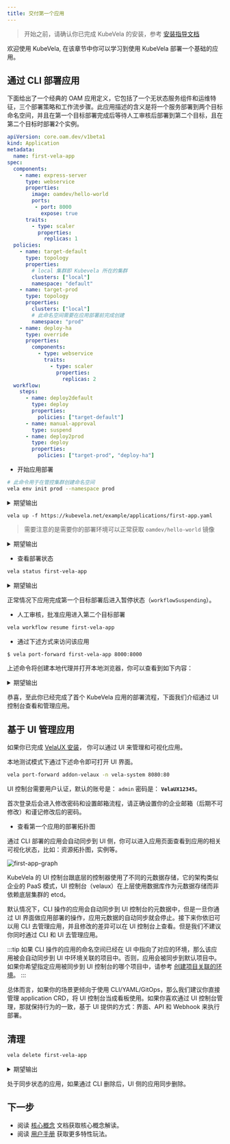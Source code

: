 ```yaml
---
title: 交付第一个应用
---
```


> 开始之前，请确认你已完成 KubeVela 的安装，参考 [安装指导文档](./install.mdx)

欢迎使用 KubeVela, 在该章节中你可以学习到使用 KubeVela 部署一个基础的应用。

## 通过 CLI 部署应用

下面给出了一个经典的 OAM 应用定义，它包括了一个无状态服务组件和运维特征，三个部署策略和工作流步骤。此应用描述的含义是将一个服务部署到两个目标命名空间，并且在第一个目标部署完成后等待人工审核后部署到第二个目标，且在第二个目标时部署2个实例。

```yaml
apiVersion: core.oam.dev/v1beta1
kind: Application
metadata:
  name: first-vela-app
spec:
  components:
    - name: express-server
      type: webservice
      properties:
        image: oamdev/hello-world
        ports:
         - port: 8000
           expose: true
      traits:
        - type: scaler
          properties:
            replicas: 1
  policies:
    - name: target-default
      type: topology
      properties:
        # local 集群即 Kubevela 所在的集群
        clusters: ["local"]
        namespace: "default"
    - name: target-prod
      type: topology
      properties:
        clusters: ["local"]
        # 此命名空间需要在应用部署前完成创建
        namespace: "prod"
    - name: deploy-ha
      type: override
      properties:
        components:
          - type: webservice
            traits:
              - type: scaler
                properties:
                  replicas: 2
  workflow:
    steps:
      - name: deploy2default
        type: deploy
        properties:
          policies: ["target-default"]
      - name: manual-approval
        type: suspend
      - name: deploy2prod
        type: deploy
        properties:
          policies: ["target-prod", "deploy-ha"]
```

* 开始应用部署

```bash
# 此命令用于在管控集群创建命名空间
vela env init prod --namespace prod
```

<details>
<summary>期望输出</summary>

```console
environment prod with namespace prod created
```
</details>

```
vela up -f https://kubevela.net/example/applications/first-app.yaml
```

> 需要注意的是需要你的部署环境可以正常获取 `oamdev/hello-world` 镜像

<details>
<summary>期望输出</summary>

```console
Applying an application in vela K8s object format...
I0516 15:45:18.123356   27156 apply.go:107] "creating object" name="first-vela-app" resource="core.oam.dev/v1beta1, Kind=Application"
✅ App has been deployed 🚀🚀🚀
    Port forward: vela port-forward first-vela-app
             SSH: vela exec first-vela-app
         Logging: vela logs first-vela-app
      App status: vela status first-vela-app
        Endpoint: vela status first-vela-app --endpoint
Application prod/first-vela-app applied.
```
</details>

* 查看部署状态

```bash
vela status first-vela-app
```

<details>
<summary>期望输出</summary>

```console
About:

  Name:      	first-vela-app
  Namespace: 	prod
  Created at:	2022-05-16 15:45:18 +0800 CST
  Status:    	workflowSuspending

Workflow:

  ...

Services:

  - Name: express-server
    Cluster: local  Namespace: default
    Type: webservice
    Healthy Ready:1/1
    Traits:
      ✅ scaler
```
</details>

正常情况下应用完成第一个目标部署后进入暂停状态（`workflowSuspending`）。

* 人工审核，批准应用进入第二个目标部署

```bash
vela workflow resume first-vela-app
```

* 通过下述方式来访问该应用

```bash
$ vela port-forward first-vela-app 8000:8000
```

上述命令将创建本地代理并打开本地浏览器，你可以查看到如下内容：

<details>
<summary>期望输出</summary>

```
<xmp>
Hello KubeVela! Make shipping applications more enjoyable. 

...snip...
```
</details>

恭喜，至此你已经完成了首个 KubeVela 应用的部署流程，下面我们介绍通过 UI 控制台查看和管理应用。


## 基于 UI 管理应用

如果你已完成 [VelaUX 安装](./install.mdx#2-install-velaux)， 你可以通过 UI 来管理和可视化应用。

本地测试模式下通过下述命令即可打开 UI 界面。

```bash
vela port-forward addon-velaux -n vela-system 8080:80
```

UI 控制台需要用户认证，默认的账号是： `admin` 密码是： **`VelaUX12345`**。

首次登录后会进入修改密码和设置邮箱流程，请正确设置你的企业邮箱（后期不可修改）和谨记修改后的密码。

* 查看第一个应用的部署拓扑图

通过 CLI 部署的应用会自动同步到 UI 侧，你可以进入应用页面查看到应用的相关可视化状态，比如：资源拓扑图，实例等。

![first-app-graph](https://static.kubevela.net/images/1.5/first-app-graph.jpg)

KubeVela 的 UI 控制台跟底层的控制器使用了不同的元数据存储，它的架构类似企业的 PaaS 模式，UI 控制台（velaux）在上层使用数据库作为元数据存储而非依赖底层集群的 etcd。

默认情况下，CLI 操作的应用会自动同步到 UI 控制台的元数据中，但是一旦你通过 UI 界面做应用部署的操作，应用元数据的自动同步就会停止。接下来你依旧可以用 CLI 去管理应用，并且修改的差异可以在 UI 控制台上查看。但是我们不建议你同时通过 CLI 和 UI 去管理应用。

:::tip
如果 CLI 操作的应用的命名空间已经在 UI 中指向了对应的环境，那么该应用被会自动同步到 UI 中环境关联的项目中。否则，应用会被同步到默认项目中。
如果你希望指定应用被同步到 UI 控制台的哪个项目中，请参考 [创建项目关联的环境](how-to/dashboard/user/project.md#创建项目关联的环境)。
:::

总体而言，如果你的场景更倾向于使用 CLI/YAML/GitOps，那么我们建议你直接管理 application CRD，将 UI 控制台当成看板使用。如果你喜欢通过 UI 控制台管理，那就保持行为的一致，基于 UI 提供的方式：界面、API 和 Webhook 来执行部署。

## 清理

```bash
vela delete first-vela-app
```

<details>
<summary>期望输出</summary>

```console
Deleting Application "first-vela-app"
app "first-vela-app" deleted from namespace "prod"
```
</details>

处于同步状态的应用，如果通过 CLI 删除后，UI 侧的应用同步删除。

## 下一步

- 阅读 [核心概念](./getting-started/core-concept.md) 文档获取核心概念解读。
- 阅读 [用户手册](./tutorials/webservice.mdx) 获取更多特性玩法。
